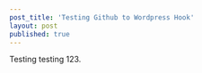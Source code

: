 ```yaml
---
post_title: 'Testing Github to Wordpress Hook'
layout: post
published: true
---
```

Testing testing 123.
